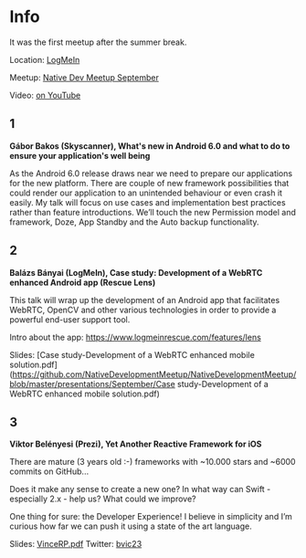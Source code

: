 Info
===========

It was the first meetup after the summer break.

Location: [LogMeIn](https://www.google.hu/maps/place/LogMeIn+Kft./@47.5004671,19.0565136,17z/data=!3m1!4b1!4m2!3m1!1s0x4741dc6a54f815c3:0xf34cb015dc91efc3)

Meetup: [Native Dev Meetup September](http://www.meetup.com/Native-Development-Meetup/events/224633262/)

Video: [on YouTube](https://www.youtube.com/watch?v=4rHyyEkWJMo)

1
---
**Gábor Bakos (Skyscanner), What's new in Android 6.0 and what to do to ensure your application's well being**

As the Android 6.0 release draws near we need to prepare our applications for the new platform. There are couple of new framework possibilities that could render our application to an unintended behaviour or even crash it easily. My talk will focus on use cases and implementation best practices rather than feature introductions. We’ll touch the new Permission model and framework, Doze, App Standby and the Auto backup functionality.

2
---

**Balázs Bányai (LogMeIn), Case study: Development of a WebRTC enhanced Android app (Rescue Lens)**

This talk will wrap up the development of an Android app that facilitates WebRTC, OpenCV and other various technologies in order to provide a powerful end-user support tool.

Intro about the app: https://www.logmeinrescue.com/features/lens

Slides: [Case study-Development of a WebRTC enhanced mobile solution.pdf](https://github.com/NativeDevelopmentMeetup/NativeDevelopmentMeetup/blob/master/presentations/September/Case study-Development of a WebRTC enhanced mobile solution.pdf)

3
---

**Viktor Belényesi (Prezi), Yet Another Reactive Framework for iOS**

There are mature (3 years old :-) frameworks with ~10.000 stars and ~6000 commits on GitHub...

Does it make any sense to create a new one?
In what way can Swift - especially 2.x - help us?
What could we improve?

One thing for sure: the Developer Experience! I believe in simplicity and I’m curious how far we can push it using a state of the art language.

Slides: [VinceRP.pdf](https://github.com/NativeDevelopmentMeetup/NativeDevelopmentMeetup/blob/master/presentations/September/VinceRP.pdf)
Twitter: [bvic23](https://twitter.com/bvic23)
